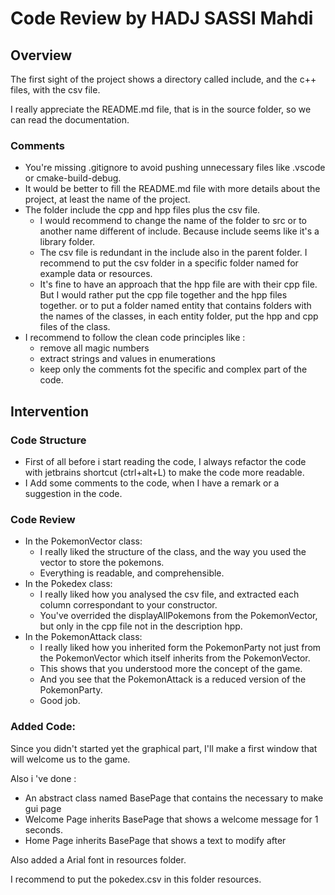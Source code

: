 # Code Review by HADJ SASSI Mahdi

## Overview
The first sight of the project shows a directory called include, and the c++ files, with the csv file.

I really appreciate the README.md file, that is in the source folder, so we can read the documentation.

### Comments
- You're missing .gitignore to avoid pushing unnecessary files like .vscode or cmake-build-debug.
- It would be better to fill the README.md file with more details about the project, at least the name of the project.
- The folder include the cpp and hpp files plus the csv file.
  - I would recommend to change the name of the folder to src or to another name different of include. Because
  include seems like it's a library folder.
  - The csv file is redundant in the include also in the parent folder. I recommend to put the csv folder in a specific folder
  named for example data or resources.
  - It's fine to have an approach that the hpp file are with their cpp file. But I would rather put the cpp file together
  and the hpp files together. or to put a folder named entity that contains folders with the names of the classes, in each 
  entity folder, put the hpp and cpp files of the class.
- I recommend to follow the clean code principles like :
  - remove all magic numbers
  - extract strings and values in enumerations
  - keep only the comments fot the specific and complex part of the code.

## Intervention
### Code Structure
- First of all before i start reading the code, I always refactor the code with jetbrains shortcut (ctrl+alt+L) to make the code more readable.
- I Add some comments to the code, when I have a remark or a suggestion in the code.

### Code Review
- In the PokemonVector class:
  - I really liked the structure of the class, and the way you used the vector to store the pokemons.
  - Everything is readable, and comprehensible.
- In the Pokedex class:
  - I really liked how you analysed the csv file, and extracted each column correspondant to your constructor.
  - You've overrided the displayAllPokemons from the PokemonVector, but only in the cpp file not in the description hpp.
- In the PokemonAttack class:
  - I really liked how you inherited form the PokemonParty not just from the PokemonVector which itself inherits from the PokemonVector.
  - This shows that you understood more the concept of the game.
  - And you see that the PokemonAttack is a reduced version of the PokemonParty.
  - Good job.

### Added Code:
Since you didn't started yet the graphical part, I'll make a first window that will welcome us to the game.

Also i 've done : 

- An abstract class named BasePage that contains the necessary to make gui page
- Welcome Page inherits BasePage that shows a welcome message for 1 seconds.
- Home Page inherits BasePage that shows a text to modify after

Also added a Arial font in resources folder.

I recommend to put the pokedex.csv in this folder resources.